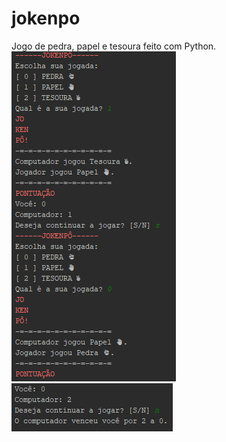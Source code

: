 # jokenpo
Jogo de pedra, papel e tesoura feito com Python.
![alt text](https://github.com/alineat/jokenpo/blob/master/screenshot.png?raw=true)
![alt text](https://github.com/alineat/jokenpo/blob/master/Screenshot_2.png?raw=true)
